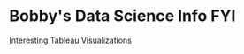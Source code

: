 # Bobby's Data Science Info FYI





[Interesting Tableau Visualizations](tableau_port/tableau_port.md)
